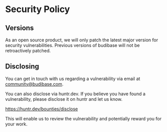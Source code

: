 # Security Policy

## Versions

As an open source product, we will only patch the latest major version for security vulnerabilities. Previous versions of budibase will not be retroactively patched.

## Disclosing

You can get in touch with us regarding a vulnerability via email at community@budibase.com.

You can also disclose via huntr.dev. If you believe you have found a vulnerability, please disclose it on huntr and let us know.

https://huntr.dev/bounties/disclose

This will enable us to review the vulnerability and potentially reward you for your work.
